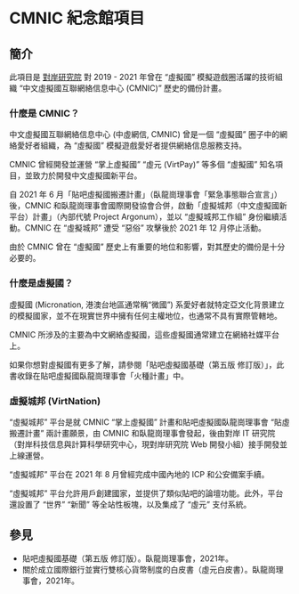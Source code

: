 # CMNIC 紀念館項目

## 簡介

此項目是 [對岸研究院](//dnit.us) 對 2019 - 2021 年曾在 “虛擬國” 模擬遊戲圈活躍的技術組織 “中文虛擬國互聯網絡信息中心 (CMNIC)” 歷史的備份計畫。

### 什麼是 CMNIC？

中文虛擬國互聯網絡信息中心 (中虛網信, CMNIC) 曾是一個 “虛擬國” 圈子中的網絡愛好者組織，為 “虛擬國” 模擬遊戲愛好者提供網絡信息服務支持。

CMNIC 曾經開發並運營 “掌上虛擬國” “虛元 (VirtPay)” 等多個 “虛擬國” 知名項目，並致力於開發中文虛擬國新平台。

自 2021 年 6 月「貼吧虛擬國搬遷計畫」（臥龍崗理事會「緊急事態聯合宣言」）後，CMNIC 和臥龍崗理事會國際開發協會合併，啟動「虛擬城邦（中文虛擬國新平台）計畫」（內部代號 Project Argonum），並以 “虛擬城邦工作組” 身份繼續活動。CMNIC 在 “虛擬城邦” 遭受 “惡俗” 攻擊後於 2021 年 12 月停止活動。

由於 CMNIC 曾在 “虛擬國” 歷史上有重要的地位和影響，對其歷史的備份是十分必要的。

### 什麼是虛擬國？

虛擬國 (Micronation, 港澳台地區通常稱“微國”) 系愛好者就特定亞文化背景建立的模擬國家，並不在現實世界中擁有任何主權地位，也通常不具有實際管轄地。

CMNIC 所涉及的主要為中文網絡虛擬國，這些虛擬國通常建立在網絡社媒平台上。

如果你想對虛擬國有更多了解，請參閱「貼吧虛擬國基礎（第五版 修訂版）」，此書收錄在貼吧虛擬國臥龍崗理事會「火種計畫」中。

### 虛擬城邦 (VirtNation)

“虛擬城邦” 平台是就 CMNIC “掌上虛擬國” 計畫和貼吧虛擬國臥龍崗理事會 “貼虛搬遷計畫” 兩計畫願景，由 CMNIC 和臥龍崗理事會發起，後由對岸 IT 研究院（對岸科技信息與計算科學研究中心，現對岸研究院 Web 開發小組）接手開發並上線運營。

“虛擬城邦” 平台在 2021 年 8 月曾經完成中國內地的 ICP 和公安備案手續。

“虛擬城邦” 平台允許用戶創建國家，並提供了類似貼吧的論壇功能。此外，平台還設置了 “世界” “新聞” 等全站性板塊，以及集成了 “虛元” 支付系統。


## 參見

- 貼吧虛擬國基礎（第五版 修訂版）。臥龍崗理事會，2021年。
- 關於成立國際銀行並實行雙核心貨幣制度的白皮書（虛元白皮書）。臥龍崗理事會，2021年。